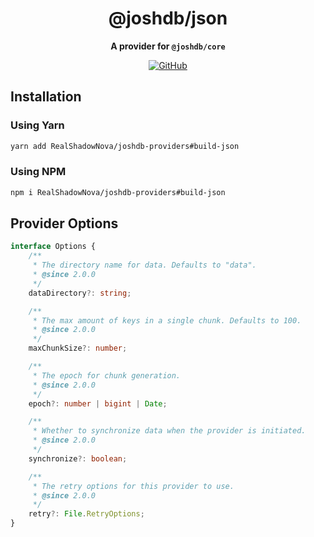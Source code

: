 <div align="center">

# @joshdb/json

**A provider for `@joshdb/core`**

[![GitHub](https://img.shields.io/github/license/RealShadowNova/joshdb-providers)](https://github.com/RealShadowNova/joshdb-providers/blob/main/LICENSE)

</div>

## Installation

### Using Yarn

```bash
yarn add RealShadowNova/joshdb-providers#build-json
```

### Using NPM

```bash
npm i RealShadowNova/joshdb-providers#build-json
```

## Provider Options

```typescript
interface Options {
	/**
	 * The directory name for data. Defaults to "data".
	 * @since 2.0.0
	 */
	dataDirectory?: string;

	/**
	 * The max amount of keys in a single chunk. Defaults to 100.
	 * @since 2.0.0
	 */
	maxChunkSize?: number;

	/**
	 * The epoch for chunk generation.
	 * @since 2.0.0
	 */
	epoch?: number | bigint | Date;

	/**
	 * Whether to synchronize data when the provider is initiated.
	 * @since 2.0.0
	 */
	synchronize?: boolean;

	/**
	 * The retry options for this provider to use.
	 * @since 2.0.0
	 */
	retry?: File.RetryOptions;
}
```
